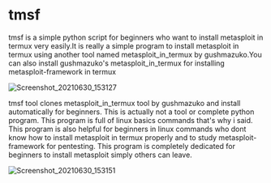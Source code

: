 # tmsf
tmsf is a simple python script for beginners who want to install metasploit in termux very  easily.It is really a simple program to install metasploit in termux using another tool named metasploit_in_termux by gushmazuko.You can also install gushmazuko's metasploit_in_termux for installing metasploit-framework in termux

![Screenshot_20210630_153127](https://user-images.githubusercontent.com/79966315/123943890-3322df80-d9ba-11eb-8634-317d9b2f969b.jpg)

tmsf tool clones metasploit_in_termux tool by gushmazuko and install automatically for beginners.
This is actually not a tool or complete python program. 
This program is full of linux basics commands that's why i said.
This program is also helpful for beginners in linux commands who dont know how to install metasploit in termux properly and to study metasploit-framework for pentesting.
This program is completely dedicated for beginners to install metasploit simply others can leave.

![Screenshot_20210630_153151](https://user-images.githubusercontent.com/79966315/123942185-8431d400-d9b8-11eb-953f-c466754bdfc2.jpg)



